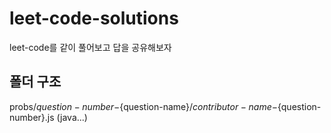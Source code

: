 # leet-code-solutions
leet-code를 같이 풀어보고 답을 공유해보자


## 폴더 구조
probs/${question-number}-${question-name}/${contributor-name}-${question-number}.js (java...)
